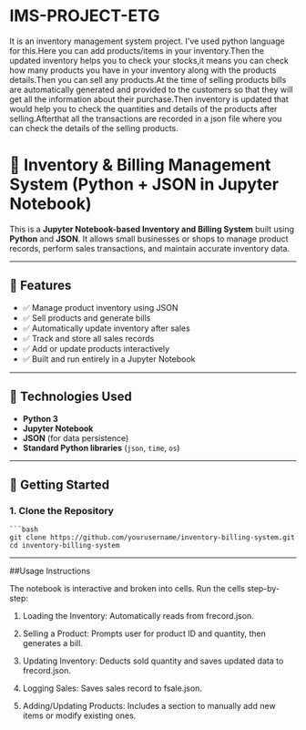 # IMS-PROJECT-ETG
It is an inventory management system project. I've used python language for this.Here you can add products/items in your inventory.Then the updated inventory helps you to check your stocks,it means you can check how many products you have in your inventory along with the products details.Then you can sell any products.At the time of selling products bills are automatically generated and provided to the customers so that they will get all the information about their purchase.Then inventory is updated that would help you to check the quantities and details of the products after selling.Afterthat all the transactions are recorded in a json file where you can check the details of the selling products.

# 🛒 Inventory & Billing Management System (Python + JSON in Jupyter Notebook)

This is a **Jupyter Notebook-based Inventory and Billing System** built using **Python** and **JSON**. It allows small businesses or shops to manage product records, perform sales transactions, and maintain accurate inventory data.

---

## 📂 Features

- ✅ Manage product inventory using JSON
- ✅ Sell products and generate bills
- ✅ Automatically update inventory after sales
- ✅ Track and store all sales records
- ✅ Add or update products interactively
- ✅ Built and run entirely in a Jupyter Notebook

---

## 🔧 Technologies Used

- **Python 3**
- **Jupyter Notebook**
- **JSON** (for data persistence)
- **Standard Python libraries** (`json`, `time`, `os`)

---

## 🚀 Getting Started

### 1. Clone the Repository

    ```bash
    git clone https://github.com/yourusername/inventory-billing-system.git
    cd inventory-billing-system

----
##Usage Instructions

The notebook is interactive and broken into cells. Run the cells step-by-step:

1. Loading the Inventory: Automatically reads from frecord.json.

2. Selling a Product: Prompts user for product ID and quantity, then generates a bill.

3. Updating Inventory: Deducts sold quantity and saves updated data to frecord.json.

4. Logging Sales: Saves sales record to fsale.json.

5. Adding/Updating Products: Includes a section to manually add new items or modify existing ones.





